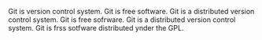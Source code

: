 Git is version control system.
Git is free software.
Git is a distributed version control system.
Git is free sofrware.
Git is a distributed version control system.
Git is frss sotfware distributed ynder the GPL.
